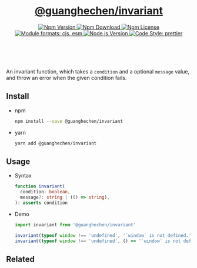<header>
  <h1 align="center">
    <a href="https://github.com/guanghechen/sora/tree/@guanghechen/invariant@6.0.1/packages/invariant#readme">@guanghechen/invariant</a>
  </h1>
  <div align="center">
    <a href="https://www.npmjs.com/package/@guanghechen/invariant">
      <img
        alt="Npm Version"
        src="https://img.shields.io/npm/v/@guanghechen/invariant.svg"
      />
    </a>
    <a href="https://www.npmjs.com/package/@guanghechen/invariant">
      <img
        alt="Npm Download"
        src="https://img.shields.io/npm/dm/@guanghechen/invariant.svg"
      />
    </a>
    <a href="https://www.npmjs.com/package/@guanghechen/invariant">
      <img
        alt="Npm License"
        src="https://img.shields.io/npm/l/@guanghechen/invariant.svg"
      />
    </a>
    <a href="#install">
      <img
        alt="Module formats: cjs, esm"
        src="https://img.shields.io/badge/module_formats-cjs%2C%20esm-green.svg"
      />
    </a>
    <a href="https://github.com/nodejs/node">
      <img
        alt="Node.js Version"
        src="https://img.shields.io/node/v/@guanghechen/invariant"
      />
    </a>
    <a href="https://github.com/prettier/prettier">
      <img
        alt="Code Style: prettier"
        src="https://img.shields.io/badge/code_style-prettier-ff69b4.svg?style=flat-square"
      />
    </a>
  </div>
</header>
<br/>

An invariant function, which takes a `condition` and a optional `message` value,
and throw an error when the given condition fails.

## Install

* npm

  ```bash
  npm install --save @guanghechen/invariant
  ```

* yarn

  ```bash
  yarn add @guanghechen/invariant
  ```


## Usage

* Syntax

  ```typescript
  function invariant(
    condition: boolean,
    message?: string | (() => string),
  ): asserts condition
  ```

* Demo

  ```typescript
  import invariant from '@guanghechen/invariant'

  invariant(typeof window !== 'undefined', '`window` is not defined.')
  invariant(typeof window !== 'undefined', () => '`window` is not defined:' + window)
  ```


## Related

[homepage]: https://github.com/guanghechen/sora/tree/@guanghechen/invariant@6.0.1/packages/invariant#readme
[tiny-invariant]: https://github.com/alexreardon/tiny-invariant
